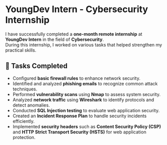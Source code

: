 # YoungDev Intern - Cybersecurity Internship  

I have successfully completed a **one-month remote internship** at **YoungDev Intern** in the field of **Cybersecurity**.  
During this internship, I worked on various tasks that helped strengthen my practical skills.  

## 🔹 Tasks Completed  
- Configured **basic firewall rules** to enhance network security.  
- Identified and analyzed **phishing emails** to recognize common attack techniques.  
- Performed **vulnerability scans** using **Nmap** to assess system security.  
- Analyzed **network traffic** using **Wireshark** to identify protocols and detect anomalies.  
- Conducted **SQL Injection testing** to evaluate web application security.  
- Created an **Incident Response Plan** to handle security incidents efficiently.  
- Implemented **security headers** such as **Content Security Policy (CSP)** and **HTTP Strict Transport Security (HSTS)** for web application protection.  

